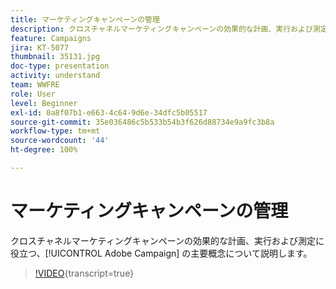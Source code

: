 ```yaml
---
title: マーケティングキャンペーンの管理
description: クロスチャネルマーケティングキャンペーンの効果的な計画、実行および測定に役立つ、Adobe Campaign の主要概念について説明します。
feature: Campaigns
jira: KT-5077
thumbnail: 35131.jpg
doc-type: presentation
activity: understand
team: WWFRE
role: User
level: Beginner
exl-id: 0a8f07b1-e663-4c64-9d6e-34dfc5b05517
source-git-commit: 35e036486c5b533b54b3f626d88734e9a9fc3b8a
workflow-type: tm+mt
source-wordcount: '44'
ht-degree: 100%

---
```


# マーケティングキャンペーンの管理

クロスチャネルマーケティングキャンペーンの効果的な計画、実行および測定に役立つ、[!UICONTROL Adobe Campaign] の主要概念について説明します。

>[!VIDEO](https://video.tv.adobe.com/v/35131?quality=12&learn=on){transcript=true}

